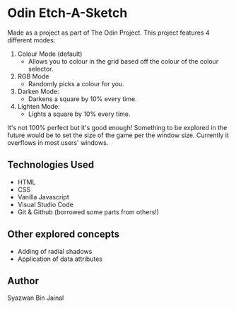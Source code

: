 # Odin Etch-A-Sketch
Made as a project as part of The Odin Project. This project features 4 different modes:

1. Colour Mode (default)
   - Allows you to colour in the grid based off the colour of the colour selector.
2. RGB Mode
   - Randomly picks a colour for you.
3. Darken Mode:
   - Darkens a square by 10% every time.
4. Lighten Mode:
   - Lights a square by 10% every time.

It's not 100% perfect but it's good enough! Something to be explored in the future would be to set the size of the game per the window size. Currently it overflows in most users' windows.

## Technologies Used
- HTML
- CSS
- Vanilla Javascript
- Visual Studio Code
- Git & Github (borrowed some parts from others!)

## Other explored concepts
- Adding of radial shadows
- Application of data attributes

## Author
Syazwan Bin Jainal